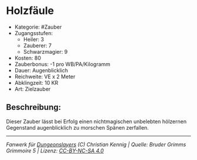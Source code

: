 # Holzfäule  
- Kategorie: #Zauber  
- Zugangsstufen:  
  - Heiler: 3  
  - Zauberer: 7  
  - Schwarzmagier: 9  
- Kosten: 80  
- Zauberbonus: -1 pro WB/PA/Kilogramm  
- Dauer: Augenblicklich  
- Reichweite: VE x 2 Meter  
- Abklingzeit: 10 KR  
- Art: Zielzauber     

## Beschreibung:
Dieser Zauber lässt bei Erfolg einen nichtmagischen unbelebten hölzernen Gegenstand augenblicklich zu morschen Spänen zerfallen.


___
*Fanwerk für [Dungeonslayers](https://www.dungeonslayers.net/) (C) Christian Kennig | Quelle: Bruder Grimms Grimmoire 5 | Lizenz: [CC-BY-NC-SA 4.0](https://creativecommons.org/licenses/by-nc-sa/4.0/deed.de)*